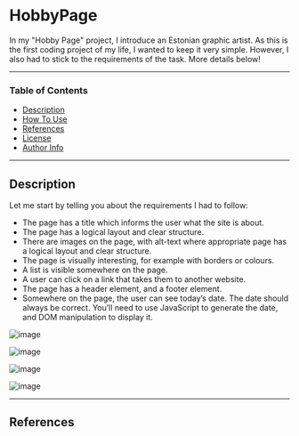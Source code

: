 # HobbyPage

In my "Hobby Page" project, I introduce an Estonian graphic artist. As this is the first coding project of my life, I wanted to keep it very simple. However, I also had to stick to the requirements of the task. More details below!

___

### Table of Contents

- [Description](#description)
- [How To Use](#how-to-use)
- [References](#references)
- [License](#license)
- [Author Info](#author-info)

---

## Description

Let me start by telling you about the requirements I had to follow:

* The page has a title which informs the user what the site is about.
* The page has a logical layout and clear structure.
* There are images on the page, with alt-text where appropriate page has a logical layout and clear structure.
* The page is visually interesting, for example with borders or colours.
* A list is visible somewhere on the page.
* A user can click on a link that takes them to another website.
* The page has a header element, and a footer element.
* Somewhere on the page, the user can see today’s date. The date should always be correct. You’ll need to use JavaScript to generate the date, and DOM manipulation to display it.

![image](https://user-images.githubusercontent.com/117119598/222925017-92e005e6-e020-4565-8363-e36336c28df6.png)

![image](https://user-images.githubusercontent.com/117119598/222925253-dff33459-4a9d-4174-b0a6-0343b1803478.png)

![image](https://user-images.githubusercontent.com/117119598/222925266-eda90ca7-a684-4bb7-ad42-e3c0730a2e6a.png)

![image](https://user-images.githubusercontent.com/117119598/222925300-2d7ffcbc-0c0d-4c4a-8d65-abe48e53b245.png)



---

## References


